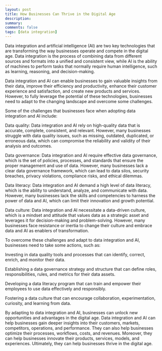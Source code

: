 ```yaml
---
layout: post
title: How Businesses Can Thrive in the Digital Age
description:
summary:
comments: false
tags: [data integration]
---
```

Data integration and artificial intelligence (AI) are two key technologies that are transforming the way businesses operate and compete in the digital age. Data integration is the process of combining data from different sources and formats into a unified and consistent view, while AI is the ability of machines to perform tasks that normally require human intelligence, such as learning, reasoning, and decision-making.

Data integration and AI can enable businesses to gain valuable insights from their data, improve their efficiency and productivity, enhance their customer experience and satisfaction, and create new products and services. However, to fully leverage the potential of these technologies, businesses need to adapt to the changing landscape and overcome some challenges.

Some of the challenges that businesses face when adopting data integration and AI include:

Data quality: Data integration and AI rely on high-quality data that is accurate, complete, consistent, and relevant. However, many businesses struggle with data quality issues, such as missing, outdated, duplicated, or erroneous data, which can compromise the reliability and validity of their analysis and outcomes.

Data governance: Data integration and AI require effective data governance, which is the set of policies, processes, and standards that ensure the proper management and use of data. However, many businesses lack a clear data governance framework, which can lead to data silos, security breaches, privacy violations, compliance risks, and ethical dilemmas.

Data literacy: Data integration and AI demand a high level of data literacy, which is the ability to understand, analyze, and communicate with data. However, many businesses lack the skills and competencies to harness the power of data and AI, which can limit their innovation and growth potential.

Data culture: Data integration and AI necessitate a data-driven culture, which is a mindset and attitude that values data as a strategic asset and leverages it for decision-making and problem-solving. However, many businesses face resistance or inertia to change their culture and embrace data and AI as enablers of transformation.

To overcome these challenges and adapt to data integration and AI, businesses need to take some actions, such as:

Investing in data quality tools and processes that can identify, correct, enrich, and monitor their data.

Establishing a data governance strategy and structure that can define roles, responsibilities, rules, and metrics for their data assets.

Developing a data literacy program that can train and empower their employees to use data effectively and responsibly.

Fostering a data culture that can encourage collaboration, experimentation, curiosity, and learning from data.

By adapting to data integration and AI, businesses can unlock new opportunities and advantages in the digital age. Data integration and AI can help businesses gain deeper insights into their customers, markets, competitors, operations, and performance. They can also help businesses optimize their processes, workflows, costs, and revenues. Moreover, they can help businesses innovate their products, services, models, and experiences. Ultimately, they can help businesses thrive in the digital age.
